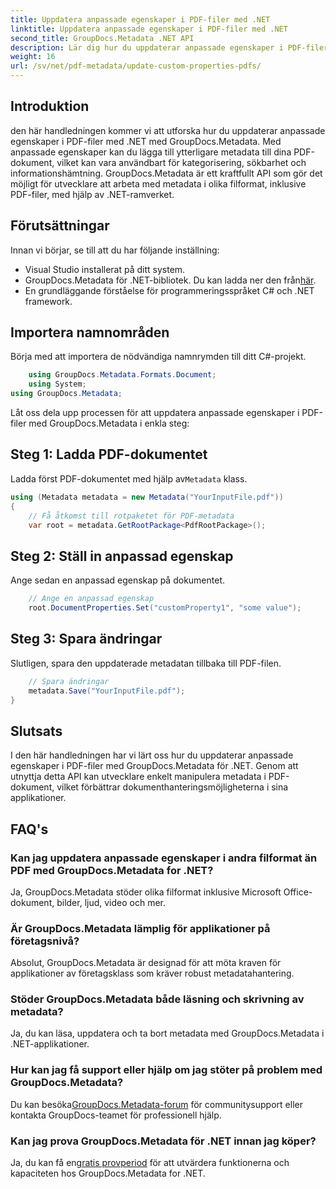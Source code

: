 ```yaml
---
title: Uppdatera anpassade egenskaper i PDF-filer med .NET
linktitle: Uppdatera anpassade egenskaper i PDF-filer med .NET
second_title: GroupDocs.Metadata .NET API
description: Lär dig hur du uppdaterar anpassade egenskaper i PDF-filer med .NET med GroupDocs.Metadata. Enkla steg för att manipulera PDF-metadata effektivt.
weight: 16
url: /sv/net/pdf-metadata/update-custom-properties-pdfs/
---
```

## Introduktion
den här handledningen kommer vi att utforska hur du uppdaterar anpassade egenskaper i PDF-filer med .NET med GroupDocs.Metadata. Med anpassade egenskaper kan du lägga till ytterligare metadata till dina PDF-dokument, vilket kan vara användbart för kategorisering, sökbarhet och informationshämtning. GroupDocs.Metadata är ett kraftfullt API som gör det möjligt för utvecklare att arbeta med metadata i olika filformat, inklusive PDF-filer, med hjälp av .NET-ramverket.
## Förutsättningar
Innan vi börjar, se till att du har följande inställning:
- Visual Studio installerat på ditt system.
-  GroupDocs.Metadata för .NET-bibliotek. Du kan ladda ner den från[här](https://releases.groupdocs.com/metadata/net/).
- En grundläggande förståelse för programmeringsspråket C# och .NET framework.

## Importera namnområden
Börja med att importera de nödvändiga namnrymden till ditt C#-projekt.
```csharp
    using GroupDocs.Metadata.Formats.Document;
    using System;
using GroupDocs.Metadata;
```

Låt oss dela upp processen för att uppdatera anpassade egenskaper i PDF-filer med GroupDocs.Metadata i enkla steg:
## Steg 1: Ladda PDF-dokumentet
 Ladda först PDF-dokumentet med hjälp av`Metadata` klass.
```csharp
using (Metadata metadata = new Metadata("YourInputFile.pdf"))
{
    // Få åtkomst till rotpaketet för PDF-metadata
    var root = metadata.GetRootPackage<PdfRootPackage>();
```
## Steg 2: Ställ in anpassad egenskap
Ange sedan en anpassad egenskap på dokumentet.
```csharp
    // Ange en anpassad egenskap
    root.DocumentProperties.Set("customProperty1", "some value");
```
## Steg 3: Spara ändringar
Slutligen, spara den uppdaterade metadatan tillbaka till PDF-filen.
```csharp
    // Spara ändringar
    metadata.Save("YourInputFile.pdf");
}
```

## Slutsats
I den här handledningen har vi lärt oss hur du uppdaterar anpassade egenskaper i PDF-filer med GroupDocs.Metadata för .NET. Genom att utnyttja detta API kan utvecklare enkelt manipulera metadata i PDF-dokument, vilket förbättrar dokumenthanteringsmöjligheterna i sina applikationer.

## FAQ's
### Kan jag uppdatera anpassade egenskaper i andra filformat än PDF med GroupDocs.Metadata for .NET?
Ja, GroupDocs.Metadata stöder olika filformat inklusive Microsoft Office-dokument, bilder, ljud, video och mer.
### Är GroupDocs.Metadata lämplig för applikationer på företagsnivå?
Absolut, GroupDocs.Metadata är designad för att möta kraven för applikationer av företagsklass som kräver robust metadatahantering.
### Stöder GroupDocs.Metadata både läsning och skrivning av metadata?
Ja, du kan läsa, uppdatera och ta bort metadata med GroupDocs.Metadata i .NET-applikationer.
### Hur kan jag få support eller hjälp om jag stöter på problem med GroupDocs.Metadata?
 Du kan besöka[GroupDocs.Metadata-forum](https://forum.groupdocs.com/c/metadata/14) för communitysupport eller kontakta GroupDocs-teamet för professionell hjälp.
### Kan jag prova GroupDocs.Metadata för .NET innan jag köper?
 Ja, du kan få en[gratis provperiod](https://releases.groupdocs.com/) för att utvärdera funktionerna och kapaciteten hos GroupDocs.Metadata for .NET.